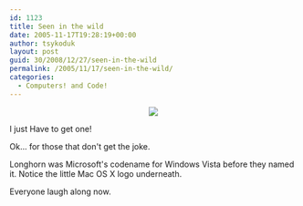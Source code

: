 ```yaml
---
id: 1123
title: Seen in the wild
date: 2005-11-17T19:28:19+00:00
author: tsykoduk
layout: post
guid: 30/2008/12/27/seen-in-the-wild
permalink: /2005/11/17/seen-in-the-wild/
categories:
  - Computers! and Code!
---
```

<div align="center"><img src="http://www.tuaw.com/images/2005/04/longhorndinner.jpg" /></div>

I just Have to get one!


Ok... for those that don't get the joke.


Longhorn was Microsoft's codename for Windows  Vista before they named it. Notice the little Mac <span class="caps">OS X</span> logo underneath.


Everyone laugh along now.